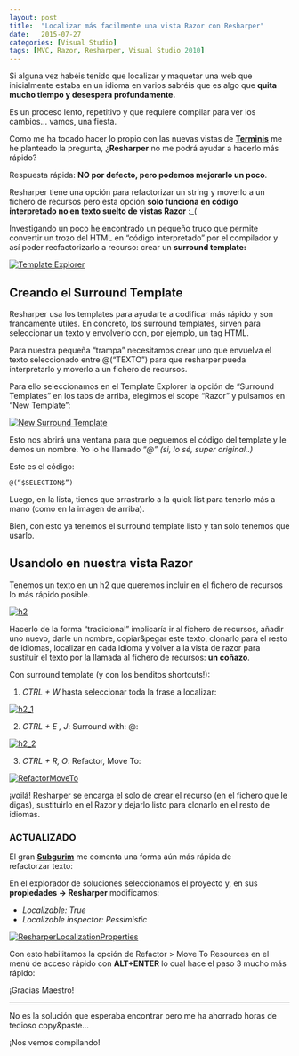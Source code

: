```yaml
---
layout: post
title:  "Localizar más facilmente una vista Razor con Resharper"
date:   2015-07-27
categories: [Visual Studio]
tags: [MVC, Razor, Resharper, Visual Studio 2010]
---
```


Si alguna vez habéis tenido que localizar y maquetar una web que inicialmente estaba en un idioma en varios sabréis que es algo que **quita mucho tiempo y desespera profundamente.**

Es un proceso lento, repetitivo y que requiere compilar para ver los cambios… vamos, una fiesta.

Como me ha tocado hacer lo propio con las nuevas vistas de **[Terminis](https://www.terminis.com/es)** me he planteado la pregunta, ¿**Resharper** no me podrá ayudar a hacerlo más rápido?

Respuesta rápida: **NO por defecto, pero podemos mejorarlo un poco**.

Resharper tiene una opción para refactorizar un string y moverlo a un fichero de recursos pero esta opción **solo funciona en código interpretado no en texto suelto de vistas Razor** :_(

Investigando un poco he encontrado un pequeño truco que permite convertir un trozo del HTML en “código interpretado” por el compilador y así poder recfactorizarlo a recurso: crear un **surround template:**

[![Template Explorer](http://www.compilando.es/wp-content/uploads/2015/07/TemplateExplorer.png)](http://www.compilando.es/wp-content/uploads/2015/07/TemplateExplorer.png)

## Creando el Surround Template

Resharper usa los templates para ayudarte a codificar más rápido y son francamente útiles. En concreto, los surround templates, sirven para seleccionar un texto y envolverlo con, por ejemplo, un tag HTML.

Para nuestra pequeña “trampa” necesitamos crear uno que envuelva el texto seleccionado entre @(“TEXTO”) para que resharper pueda interpretarlo y moverlo a un fichero de recursos.

Para ello seleccionamos en el Template Explorer la opción de “Surround Templates” en los tabs de arriba, elegimos el scope “Razor” y pulsamos en “New Template”:

[![New Surround Template](http://www.compilando.es/wp-content/uploads/2015/07/NewSurroundTemplate.png)](http://www.compilando.es/wp-content/uploads/2015/07/NewSurroundTemplate.png)

Esto nos abrirá una ventana para que peguemos el código del template y le demos un nombre. Yo lo he llamado “_@” (si, lo sé, super original..)_

Este es el código:

`@(“$SELECTION$”)`

Luego, en la lista, tienes que arrastrarlo a la quick list para tenerlo más a mano (como en la imagen de arriba).

Bien, con esto ya tenemos el surround template listo y tan solo tenemos que usarlo.

## Usandolo en nuestra vista Razor

Tenemos un texto en un h2 que queremos incluir en el fichero de recursos lo más rápido posible.

[![h2](http://www.compilando.es/wp-content/uploads/2015/07/h2.png)](http://www.compilando.es/wp-content/uploads/2015/07/h2.png)

Hacerlo de la forma “tradicional” implicaría ir al fichero de recursos, añadir uno nuevo, darle un nombre, copiar&pegar este texto, clonarlo para el resto de idiomas, localizar en cada idioma y volver a la vista de razor para sustituir el texto por la llamada al fichero de recursos: **un coñazo**.

Con surround template (y con los benditos shortcuts!):

1) _CTRL + W_ hasta seleccionar toda la frase a localizar:

[![h2_1](http://www.compilando.es/wp-content/uploads/2015/07/h2_1.png)](http://www.compilando.es/wp-content/uploads/2015/07/h2_1.png)

2) _CTRL + E , J_: Surround with: @:

[![h2_2](http://www.compilando.es/wp-content/uploads/2015/07/h2_2.png)](http://www.compilando.es/wp-content/uploads/2015/07/h2_2.png)

3) _CTRL + R, O_: Refactor, Move To:

[![RefactorMoveTo](http://www.compilando.es/wp-content/uploads/2015/07/RefactorMoveTo.png)](http://www.compilando.es/wp-content/uploads/2015/07/RefactorMoveTo.png)

¡voilá! Resharper se encarga el solo de crear el recurso (en el fichero que le digas), sustituirlo en el Razor y dejarlo listo para clonarlo en el resto de idiomas.

### ACTUALIZADO

El gran **[Subgurim](http://www.subgurim.net/)** me comenta una forma aún más rápida de refactorzar texto:

En el explorador de soluciones seleccionamos el proyecto y, en sus **propiedades -> Resharper** modificamos:

*   _Localizable: True_
*   _Localizable inspector: Pessimistic_

[![ResharperLocalizationProperties](http://www.compilando.es/wp-content/uploads/2015/07/ResharperLocalizationProperties1.png)](http://www.compilando.es/wp-content/uploads/2015/07/ResharperLocalizationProperties1.png)

Con esto habilitamos la opción de Refactor > Move To Resources en el menú de acceso rápido con **ALT+ENTER** lo cual hace el paso 3 mucho más rápido:

¡Gracias Maestro!

* * *

No es la solución que esperaba encontrar pero me ha ahorrado horas de tedioso copy&paste…

¡Nos vemos compilando!